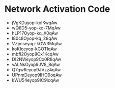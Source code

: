 # Network Activation Code
* jVgKDuyop-koIKwqAw
* wQ8D5-yop-ko-7MqAw
* hLP17Oyop-kq_X0qAw
* l80c8Oyop-kq_28qAw
* VZjmseyop-kGW3MqAw
* koKIceyop-kGOTIqAw
* mbfI2Oyop9Cx1KcqAw
* DI2NWeyop9Cx0R8qAw
* vALNsOyop9JV8_8qAw
* Q7gwReyop9JVzz4qAw
* UPnmDeyop9IHO9oqAw
* kWU54eyop9IC9icqAw